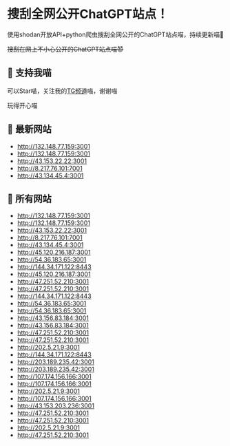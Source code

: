 # 搜刮全网公开ChatGPT站点！

使用shodan开放API+python爬虫搜刮全网公开的ChatGPT站点喵，持续更新喵🥳

~~搜刮在网上不小心公开的ChatGPT站点喵😈~~

## 🚀 支持我喵

可以Star喵，关注我的[TG频道](https://t.me/puddin_share)喵，谢谢喵

玩得开心喵

## 📖 最新网站

- http://132.148.77.159:3001
- http://132.148.77.159:3001
- http://43.153.22.22:3001
- http://8.217.76.101:7001
- http://43.134.45.4:3001


## 📖 所有网站

- http://132.148.77.159:3001
- http://132.148.77.159:3001
- http://43.153.22.22:3001
- http://8.217.76.101:7001
- http://43.134.45.4:3001
- http://45.120.216.187:3001
- http://54.36.183.65:3001
- http://144.34.171.122:8443
- http://45.120.216.187:3001
- http://47.251.52.210:3001
- http://47.251.52.210:3001
- http://144.34.171.122:8443
- http://54.36.183.65:3001
- http://54.36.183.65:3001
- http://43.156.83.184:3001
- http://43.156.83.184:3001
- http://47.251.52.210:3001
- http://47.251.52.210:3001
- http://202.5.21.9:3001
- http://144.34.171.122:8443
- http://203.189.235.42:3001
- http://203.189.235.42:3001
- http://107.174.156.166:3001
- http://107.174.156.166:3001
- http://202.5.21.9:3001
- http://107.174.156.166:3001
- http://43.153.203.236:3001
- http://47.251.52.210:3001
- http://47.251.52.210:3001
- http://202.5.21.9:3001
- http://47.251.52.210:3001


